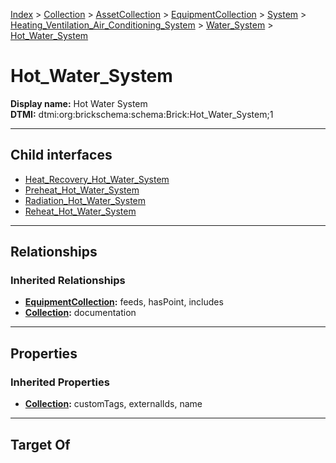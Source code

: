 [Index](../../../../../../../Index.md) > [Collection](../../../../../../Collection.md) > [AssetCollection](../../../../../AssetCollection.md) > [EquipmentCollection](../../../../EquipmentCollection.md) > [System](../../../System.md) > [Heating_Ventilation_Air_Conditioning_System](../../Heating_Ventilation_Air_Conditioning_System.md) > [Water_System](../Water_System.md) > [Hot_Water_System](#)
# Hot_Water_System

**Display name:** Hot Water System<br />
**DTMI:** dtmi:org:brickschema:schema:Brick:Hot_Water_System;1

---

## Child interfaces
* [Heat_Recovery_Hot_Water_System](Heat_Recovery_Hot_Water_System.md)
* [Preheat_Hot_Water_System](Preheat_Hot_Water_System.md)
* [Radiation_Hot_Water_System](Radiation_Hot_Water_System.md)
* [Reheat_Hot_Water_System](Reheat_Hot_Water_System.md)

---

## Relationships
### Inherited Relationships
* **[EquipmentCollection](../../../../EquipmentCollection.md):** feeds, hasPoint, includes
* **[Collection](../../../../../../Collection.md):** documentation

---

## Properties
### Inherited Properties
* **[Collection](../../../../../../Collection.md):** customTags, externalIds, name

---

## Target Of
